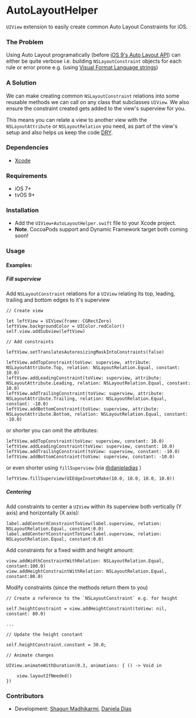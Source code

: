 AutoLayoutHelper
=======================

`UIView` extension to easily create common Auto Layout Constraints for iOS.

### The Problem

Using Auto Layout programatically (before [iOS 9's Auto Layout API](http://bartjacobs.com/auto-layout-fundamentals-working-with-layout-anchors/)) can either be quite verbose i.e. building `NSLayoutConstraint` objects for each rule or error prone e.g. (using [Visual Format Language strings](https://developer.apple.com/library/ios/documentation/UserExperience/Conceptual/AutolayoutPG/VisualFormatLanguage/VisualFormatLanguage.html))

### A Solution

We can make creating common `NSLayoutConstraint` relations into some reusable methods we can call on any class that subclasses `UIView`. We also ensure the constraint created gets added to the view's superview for you. 

This means you can relate a view to another view with the `NSLayoutAttribute` or `NSLayoutRelation` you need, as part of the view's setup and also helps us keep the code [DRY](https://en.wikipedia.org/wiki/Don%27t_repeat_yourself).

### Dependencies 

* [Xcode](https://itunes.apple.com/gb/app/xcode/id497799835?mt=12#)

### Requirements

* iOS 7+
* tvOS 9+

### Installation

- Add the `UIView+AutoLayoutHelper.swift` file to your Xcode project.
- **Note**. CocoaPods support and Dynamic Framework target both coming soon!

### Usage

#### Examples:

##### Fill superview

Add `NSLayoutConstraint` relations for a `UIView` relating its top, leading, trailing and bottom edges to it's superview 

    // Create view
    
    let leftView = UIView(frame: CGRectZero)
    leftView.backgroundColor = UIColor.redColor()
    self.view.addSubview(leftView)
    
    // Add constraints
        
    leftView.setTranslatesAutoresizingMaskIntoConstraints(false)
    
    leftView.addTopConstraint(toView: superview, attribute: NSLayoutAttribute.Top, relation: NSLayoutRelation.Equal, constant: 10.0)
    leftView.addLeadingConstraint(toView: superview, attribute: NSLayoutAttribute.Leading, relation: NSLayoutRelation.Equal, constant: 10.0)
    leftView.addTrailingConstraint(toView: superview, attribute: NSLayoutAttribute.Trailing, relation: NSLayoutRelation.Equal, constant: -10.0)
    leftView.addBottomConstraint(toView: superview, attribute: NSLayoutAttribute.Bottom, relation: NSLayoutRelation.Equal, constant: -10.0)

or shorter you can omit the attributes:
    
    leftView.addTopConstraint(toView: superview, constant: 10.0)
    leftView.addLeadingConstraint(toView: superview, constant: 10.0)
    leftView.addTrailingConstraint(toView: superview, constant: -10.0)
    leftView.addBottomConstraint(toView: superview, constant: -10.0)

or even shorter using `fillSuperview` (via [@danieladias](https://github.com/danieladias) )

    leftView.fillSuperview(UIEdgeInsetsMake(10.0, 10.0, 10.0, 10.0))

##### Centering

Add constraints to center a `UIView` within its superview both vertically (Y axis) and horizontally (X axis): 

    label.addCenterXConstraintToView(label.superview, relation: NSLayoutRelation.Equal, constant:0.0)
    label.addCenterYConstraintToView(label.superview, relation: NSLayoutRelation.Equal, constant:0.0)
    
Add constraints for a fixed width and height amount:

    view.addWidthConstraintWithRelation: NSLayoutRelation.Equal, constant:100.0)
    view.addHeightConstraintWithRelation: NSLayoutRelation.Equal, constant:80.0)

Modify constraints (since the methods return them to you)

    // Create a reference to the `NSLayoutConstraint` e.g. for height
        
    self.heightConstraint = view.addHeightConstraint(toView: nil, constant: 80.0)
    
    ...
    
    // Update the height constant
    
    self.heightConstraint.constant = 30.0;

    // Animate changes
    
    UIView.animateWithDuration(0.3, animations: { () -> Void in

        view.layoutIfNeeded()
    })

### Contributors

* Development: [Shagun Madhikarmi](mailto:shagun@ustwo.com), [Daniela Dias](mailto:daniela@ustwo.com)

